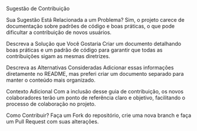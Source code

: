 Sugestão de Contribuição

Sua Sugestão Está Relacionada a um Problema? Sim, o projeto carece de documentação sobre padrões de código e boas práticas, o que pode dificultar a contribuição de novos usuários.

Descreva a Solução que Você Gostaria Criar um documento detalhando boas práticas e um padrão de código para garantir que todas as contribuições sigam as mesmas diretrizes.

Descreva as Alternativas Consideradas Adicionar essas informações diretamente no README, mas preferi criar um documento separado para manter o conteúdo mais organizado.

Contexto Adicional Com a inclusão desse guia de contribuição, os novos colaboradores terão um ponto de referência claro e objetivo, facilitando o processo de colaboração no projeto.

Como Contribuir? Faça um Fork do repositório, crie uma nova branch e faça um Pull Request com suas alterações.
